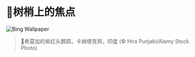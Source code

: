 # 🔖树梢上的焦点

![Bing Wallpaper](https://www.bing.com/th?id=OHR.PlumParakeet_ZH-CN0311942558_1920x1080.jpg&rf=LaDigue_1920x1080.jpg&pid=hp)

> 📝希莫加的紫红头鹦鹉，卡纳塔克邦，印度 (© Hira Punjabi/Alamy Stock Photo)
